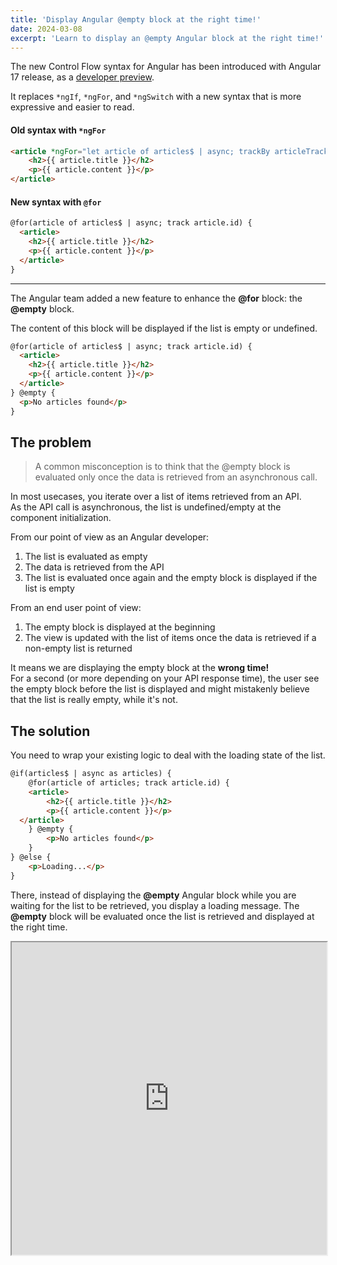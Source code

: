 ```yaml
---
title: 'Display Angular @empty block at the right time!'
date: 2024-03-08
excerpt: 'Learn to display an @empty Angular block at the right time!'
---
```


The new Control Flow syntax for Angular has been introduced with Angular 17 release, as a [developer preview](https://angular.dev/guide/templates/control-flow).

It replaces `*ngIf`, `*ngFor`, and `*ngSwitch` with a new syntax that is more expressive and easier to read.

#### Old syntax with `*ngFor`

```html
<article *ngFor="let article of articles$ | async; trackBy articleTrackBy">
    <h2>{{ article.title }}</h2>
    <p>{{ article.content }}</p>
</article>
```

#### New syntax with `@for`

```html
@for(article of articles$ | async; track article.id) {
  <article>
    <h2>{{ article.title }}</h2>
    <p>{{ article.content }}</p>
  </article>
}
```

---

The Angular team added a new feature to enhance the **@for** block: the **@empty** block.

The content of this block will be displayed if the list is empty or undefined.

```html
@for(article of articles$ | async; track article.id) {
  <article>
    <h2>{{ article.title }}</h2>
    <p>{{ article.content }}</p>
  </article>
} @empty {
  <p>No articles found</p>
}
```

## The problem

> A common misconception is to think that the @empty block is evaluated only once the data is retrieved from an asynchronous call.

In most usecases, you iterate over a list of items retrieved from an API.  
As the API call is asynchronous, the list is undefined/empty at the component initialization.

From our point of view as an Angular developer:

1. The list is evaluated as empty
2. The data is retrieved from the API
3. The list is evaluated once again and the empty block is displayed if the list is empty

From an end user point of view:

1. The empty block is displayed at the beginning
2. The view is updated with the list of items once the data is retrieved if a non-empty list is returned

It means we are displaying the empty block at the **wrong time!**  
For a second (or more depending on your API response time), the user see the empty block before the list is displayed and
might mistakenly believe that the list is really empty, while it's not.

## The solution

You need to wrap your existing logic to deal with the loading state of the list.

```html
@if(articles$ | async as articles) {
    @for(article of articles; track article.id) {
    <article>
        <h2>{{ article.title }}</h2>
        <p>{{ article.content }}</p>
  </article>
    } @empty {
        <p>No articles found</p>
    }   
} @else {
    <p>Loading...</p>
}
```

There, instead of displaying the **@empty** Angular block while you are waiting for the list to be retrieved, you display a loading message.
The **@empty** block will be evaluated once the list is retrieved and displayed at the right time.


<iframe style="width:100%; height: 500px" src="https://stackblitz.com/edit/stackblitz-starters-pncbaw?ctl=1&embed=1&file=src%2Fmain.ts&hideExplorer=1
"></iframe>
